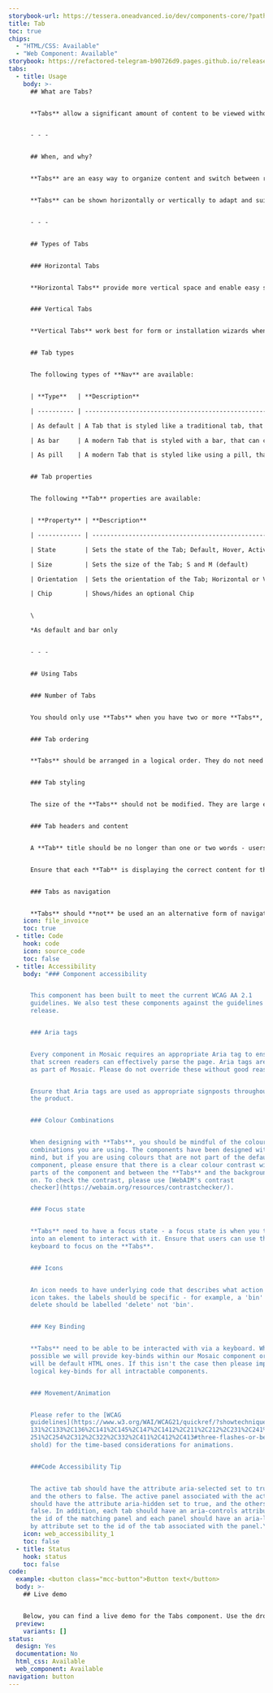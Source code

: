 ```yaml
---
storybook-url: https://tessera.oneadvanced.io/dev/components-core/?path=/docs/html-button--as-default
title: Tab
toc: true
chips:
  - "HTML/CSS: Available"
  - "Web Component: Available"
storybook: https://refactored-telegram-b90726d9.pages.github.io/release/?path=/docs/components-tabs-introduction
tabs:
  - title: Usage
    body: >-
      ## What are Tabs?


      **Tabs** allow a significant amount of content to be viewed without having to navigate away from the page - the content is instead broken up into multiple sections with each section having its own tab available that can be opened by selecting its name.


      - - -


      ## When, and why?


      **Tabs** are an easy way to organize content and switch between related content.  **Tabs** consist of two or more **Tabs** that can be selected to open what seems like a 'new page', however the user actually remains on the original page, but different content is displayed. By remaining on the original page, the user doesn't need to reload the entire page and can navigate between two related areas much quicker than if they were on separate pages.


      **Tabs** can be shown horizontally or vertically to adapt and suit the content being shown, and the device being used to view it.


      - - -


      ## Types of Tabs


      ### Horizontal Tabs


      **Horizontal Tabs** provide more vertical space and enable easy scanning of items, which helps with reading from left to right. They also allow you to occupy the content area of your page with content only.


      ### Vertical Tabs


      **Vertical Tabs** work best for form or installation wizards when a user is working down a list of steps - **Horizontal Tabs** are best for groups of related information.


      ## Tab types


      The following types of **Nav** are available:


      | **Type**   | **Description**                                                                                                            |

      | ---------- | -------------------------------------------------------------------------------------------------------------------------- |

      | As default | A Tab that is styled like a traditional tab, that can contain an optional Chip and displayed horizontally or vertically.   |

      | As bar     | A modern Tab that is styled with a bar, that can contain an optional Chip and displayed horizontally or vertically.        |

      | As pill    | A modern Tab that is styled like using a pill, that can contain an optional Chip and displayed horizontally or vertically. |


      ## Tab properties


      The following **Tab** properties are available:


      | **Property** | **Description**                                                           |

      | ------------ | ------------------------------------------------------------------------- |

      | State        | Sets the state of the Tab; Default, Hover, Active, Selected, and Disabled |

      | Size         | Sets the size of the Tab; S and M (default)                               |

      | Orientation  | Sets the orientation of the Tab; Horizontal or Vertical*                  |

      | Chip         | Shows/hides an optional Chip                                              |


      \

      *As default and bar only


      - - -


      ## Using Tabs


      ### Number of Tabs


      You should only use **Tabs** when you have two or more **Tabs**, and a maximum number of eight. If you have more than eight, then they will not remain on a single row. Be mindful of the number of **Tabs** that you use - while **Tabs** are quicker to navigate than separate pages, they still require interaction from the user. Ensure you group related content into the same **Tab** to avoid forcing the user to swap between many, many **Tabs** for a single process.


      ### Tab ordering


      **Tabs** should be arranged in a logical order. They do not need to be sorted alphabetically, and you should aim to have the **Tabs** that are the most used first, and **Tabs** that have less usage towards the end.


      ### Tab styling


      The size of the **Tabs** should not be modified. They are large enough for users to easily select them. For mobile users, the **Tabs** need to be at least the size of a finger (about 30px wide).


      ### Tab headers and content


      A **Tab** title should be no longer than one or two words - users should be able to quickly scan across the **Tabs** to find what they are looking for. The titles should be clear and concise and give the user information about what each **Tab** contains. For more information, please see the [Structure section](/guidelines/style-guide/#structure) of the **Style Guide**.


      Ensure that each **Tab** is displaying the correct content for their header. If the header doesn't match the content, this will lead to confusion for users. Content should also be related to the rest of the content in the **Tab** - multipurpose **Tabs** should be avoided and unrelated content should be split out into their own areas.


      ### Tabs as navigation


      **Tabs** should **not** be used an an alternative form of navigation. Do not be tempted to replace links or **[Breadcrumb](/guidelines/breadcrumb)** with **Tabs** to take the user to another page or part of the application.
    icon: file_invoice
    toc: true
  - title: Code
    hook: code
    icon: source_code
    toc: false
  - title: Accessibility
    body: "### Component accessibility


      This component has been built to meet the current WCAG AA 2.1
      guidelines. We also test these components against the guidelines before
      release.


      ### Aria tags


      Every component in Mosaic requires an appropriate Aria tag to ensure
      that screen readers can effectively parse the page. Aria tags are provided
      as part of Mosaic. Please do not override these without good reason.


      Ensure that Aria tags are used as appropriate signposts throughout
      the product.


      ### Colour Combinations


      When designing with **Tabs**, you should be mindful of the colour
      combinations you are using. The components have been designed with this in
      mind, but if you are using colours that are not part of the default
      component, please ensure that there is a clear colour contrast within the
      parts of the component and between the **Tabs** and the background it is
      on. To check the contrast, please use [WebAIM's contrast
      checker](https://webaim.org/resources/contrastchecker/).


      ### Focus state


      **Tabs** need to have a focus state - a focus state is when you tab
      into an element to interact with it. Ensure that users can use their
      keyboard to focus on the **Tabs**.


      ### Icons


      An icon needs to have underlying code that describes what action the
      icon takes. the labels should be specific - for example, a 'bin' icon for
      delete should be labelled 'delete' not 'bin'.


      ### Key Binding


      **Tabs** need to be able to be interacted with via a keyboard. Where
      possible we will provide key-binds within our Mosaic component or there
      will be default HTML ones. If this isn't the case then please implement
      logical key-binds for all intractable components.


      ### Movement/Animation


      Please refer to the [WCAG
      guidelines](https://www.w3.org/WAI/WCAG21/quickref/?showtechniques=129%2C\
      131%2C133%2C136%2C141%2C145%2C147%2C1412%2C211%2C212%2C231%2C241%2C245%2C\
      251%2C254%2C312%2C322%2C332%2C411%2C412%2C413#three-flashes-or-below-thre\
      shold) for the time-based considerations for animations.


      ###Code Accessibility Tip


      The active tab should have the attribute aria-selected set to true,
      and the others to false. The active panel associated with the active tab
      should have the attribute aria-hidden set to true, and the others to
      false. In addition, each tab should have an aria-controls attribute set to
      the id of the matching panel and each panel should have an aria-labelled
      by attribute set to the id of the tab associated with the panel.\r\n"
    icon: web_accessibility_1
    toc: false
  - title: Status
    hook: status
    toc: false
code:
  example: <button class="mcc-button">Button text</button>
  body: >-
    ## Live demo


    Below, you can find a live demo for the Tabs component. Use the drop-down menus and radio buttons to view the different Tabs Types and Variants.
  preview:
    variants: []
status:
  design: Yes
  documentation: No
  html_css: Available
  web_component: Available
navigation: button
---
```

